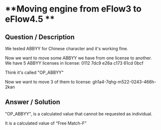 # **Moving engine from eFlow3 to eFlow4.5 ** #

## **Question / Description** ##

We tested ABBYY for Chinese character and it's working fine.
 
Now we want to move some ABBYY we have from one license to another.
We have 5 ABBYY licenses in license:
0112 7dc9 e26a c173 61cd 0bcf
 
Think it's called  "OP_ABBYY"
 
Now we want to move 3 of them to license:
gh1a4-7qhg-m522-0243-466h-2kan



## **Answer / Solution** ##

"OP_ABBYY", is a calculated value that cannot be requested as individual.
 
It is a calculated value of “Free Match-F”























